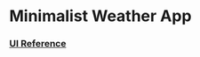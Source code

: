 # Minimalist Weather App

### [UI Reference](https://dribbble.com/shots/20144105-Weather-Mobile-IOS-App)
